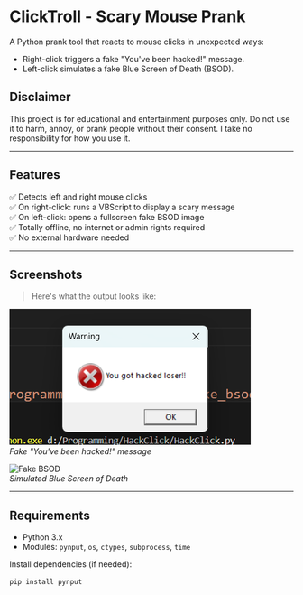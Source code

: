 #  ClickTroll - Scary Mouse Prank

A Python prank tool that reacts to mouse clicks in unexpected ways:

-  Right-click triggers a fake "You've been hacked!" message.
-  Left-click simulates a fake Blue Screen of Death (BSOD).

##  Disclaimer

This project is for educational and entertainment purposes only. Do not use it to harm, annoy, or prank people without their consent. I take no responsibility for how you use it.

---

##  Features

✅ Detects left and right mouse clicks  
✅ On right-click: runs a VBScript to display a scary message  
✅ On left-click: opens a fullscreen fake BSOD image  
✅ Totally offline, no internet or admin rights required  
✅ No external hardware needed

---

## Screenshots

> Here's what the output looks like:

![Scary Message](./right.png)  
_Fake "You've been hacked!" message_

![Fake BSOD](.left.png)  
_Simulated Blue Screen of Death_

---

##  Requirements

- Python 3.x
- Modules: `pynput`, `os`, `ctypes`, `subprocess`, `time`

Install dependencies (if needed):

```bash
pip install pynput
